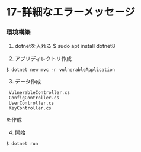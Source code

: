 # 17-詳細なエラーメッセージ

### 環境構築

1. dotnetを入れる
$ sudo apt install dotnet8

2. アプリディレクトリ作成
```
$ dotnet new mvc -n vulnerableApplication
```

3. データ作成
```
 VulnerableController.cs
 ConfigController.cs
 UserController.cs
 KeyController.cs
```
を作成

4. 開始
```
$ dotnet run
```
